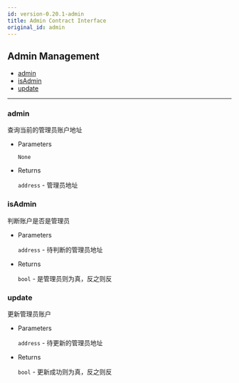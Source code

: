 ```yaml
---
id: version-0.20.1-admin
title: Admin Contract Interface
original_id: admin
---
```


<h2 class="hover-list">Admin Management</h2>

- [admin](#admin)
- [isAdmin](#isAdmin)
- [update](#update)

---

### admin

查询当前的管理员账户地址

- Parameters

  `None`

- Returns

  `address` - 管理员地址

### isAdmin

判断账户是否是管理员

- Parameters

  `address` - 待判断的管理员地址

- Returns

  `bool` - 是管理员则为真，反之则反

### update

更新管理员账户

- Parameters

  `address` - 待更新的管理员地址

- Returns

  `bool` - 更新成功则为真，反之则反
